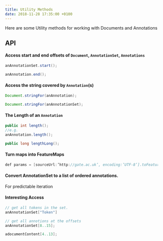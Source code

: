 ```yaml
---
title: Utility Methods
date: 2018-11-28 17:35:00 +0100
---
```


Here are some Utility methods for working with Documents and Annotations

## API
#### Access start and end offsets of `Document`, `AnnotationSet`, `Annotations`
```java
anAnnotationSet.start();

anAnnotation.end();

```
#### Access the string covered by `Annotation`(s)
```java
Document.stringFor(anAnnotation);

Document.stringFor(anAnnotationSet);

```

#### The Length of an `Annotation`
```java
public int length();
//e.g.
anAnnotation.length();

public long lengthLong();

```

#### Turn maps into FeatureMaps
```java
def params = [sourceUrl:’http://gate.ac.uk’, encoding:’UTF-8’].toFeatureMap()
```

#### Convert AnnotationSet to a list of ordered annotations.
For predictable iteration

#### Interesting Access
```java
// get all tokens in the set.
anAnnotationSet["Token"]

// get all annotions at the offsets
anAnnotationSet[8..15];

adocumentContent[4..13];
```
